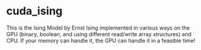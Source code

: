 # cuda_ising
This is the Ising Model by Ernst Ising implemented in various ways on the GPU (binary, boolean, and using different read/write array structures) and CPU. If your memory can handle it, the GPU can handle it in a feasible time! 
